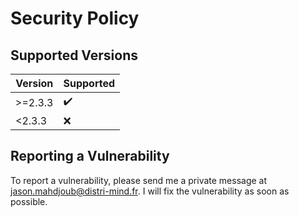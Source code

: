 # Security Policy

## Supported Versions

| Version | Supported          |
|---------| ------------------ |
| >=2.3.3 | :heavy_check_mark: |
| <2.3.3  | :x:                |

## Reporting a Vulnerability

To report a vulnerability, please send me a private message at jason.mahdjoub@distri-mind.fr. I will fix the vulnerability as soon as possible.



